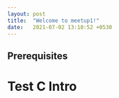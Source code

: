 ```yaml
---
layout: post
title:  "Welcome to meetup1!"
date:   2021-07-02 13:10:52 +0530
---
```


## Prerequisites

# Test C Intro
